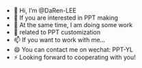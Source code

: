 - 👋 Hi, I’m @DaRen-LEE
- 👀 If you are interested in PPT making
- 🌱 At the same time, I am doing some work 
- 💞️ related to PPT customization
- 📫 If you want to work with me...
- 😄 You can contact me on wechat: PPT-YL
- ⚡ Looking forward to cooperating with you!

<!---
DaRen-LEE/DaRen-LEE is a ✨ special ✨ repository because its `README.md` (this file) appears on your GitHub profile.
You can click the Preview link to take a look at your changes.
--->
